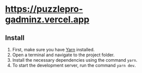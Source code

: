 # https://puzzlepro-gadminz.vercel.app

## Install
1. First, make sure you have [Yarn](https://yarnpkg.com/) installed.
2. Open a terminal and navigate to the project folder.
3. Install the necessary dependencies using the command `yarn`.
4. To start the development server, run the command `yarn dev`.